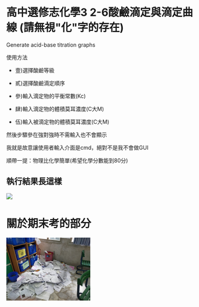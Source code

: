 # 高中選修志化學3 2-6酸鹼滴定與滴定曲線 (請無視"化"字的存在)

Generate acid-base titration graphs

使用方法

 - 壹)選擇酸鹼等級

 - 貳)選擇酸鹼滴定順序

 - 參)輸入滴定物的平衡常數(Kc)

 - 肆)輸入滴定物的體積莫耳濃度(C大M)

 - 伍)輸入被滴定物的體積莫耳濃度(C大M)

然後步驟參在強對強時不需輸入也不會顯示

我就是故意讓使用者輸入介面是cmd，絕對不是我不會做GUI

順帶一提：物理比化學簡單(希望化學分數能到80分)

## 執行結果長這樣

<p align="left">
  <img src="P_20241118_130531.jpg" width="50%"/>
  <br>
</p>

# 關於期末考的部分

<p align="left">
  <img src="IMG20240628071829.jpg" width="44%"/>
  <br>
</p>
